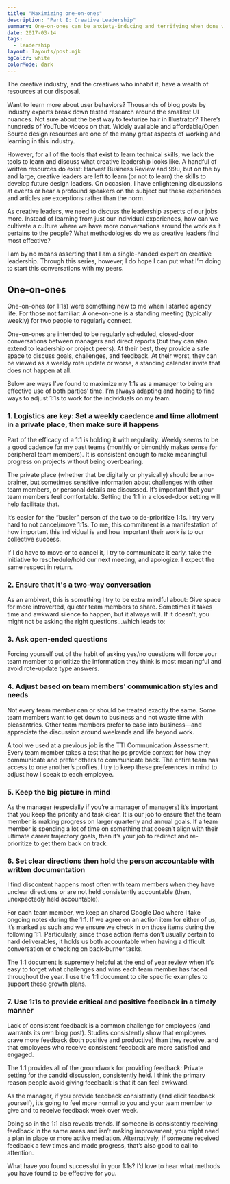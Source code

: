 ```yaml
---
title: "Maximizing one-on-ones"
description: "Part I: Creative Leadership"
summary: One-on-ones can be anxiety-inducing and terrifying when done wrong. When done right, they can open doors for strong relationships and honest communication.
date: 2017-03-14
tags:
  - leadership
layout: layouts/post.njk
bgColor: white
colorMode: dark
---
```

The creative industry, and the creatives who inhabit it, have a wealth of resources at our disposal.

Want to learn more about user behaviors? Thousands of blog posts by industry experts break down tested research around the smallest UI nuances. Not sure about the best way to texturize hair in Illustrator? There’s hundreds of YouTube videos on that. Widely available and affordable/Open Source design resources are one of the many great aspects of working and learning in this industry.

However, for all of the tools that exist to learn technical skills, we lack the tools to learn and discuss what creative leadership looks like. A handful of written resources do exist: Harvest Business Review and 99u, but on the by and large, creative leaders are left to learn (or not to learn) the skills to develop future design leaders. On occasion, I have enlightening discussions at events or hear a profound speakers on the subject but these experiences and articles are exceptions rather than the norm.

As creative leaders, we need to discuss the leadership aspects of our jobs more. Instead of learning from just our individual experiences, how can we cultivate a culture where we have more conversations around the work as it pertains to the people? What methodologies do we as creative leaders find most effective?

I am by no means asserting that I am a single-handed expert on creative leadership. Through this series, however, I do hope I can put what I’m doing to start this conversations with my peers.

## One-on-ones
One-on-ones (or 1:1s) were something new to me when I started agency life. For those not familiar: A one-on-one is a standing meeting (typically weekly) for two people to regularly connect.

One-on-ones are intended to be regularly scheduled, closed-door conversations between managers and direct reports (but they can also extend to leadership or project peers). At their best, they provide a safe space to discuss goals, challenges, and feedback. At their worst, they can be viewed as a weekly rote update or worse, a standing calendar invite that does not happen at all.

Below are ways I’ve found to maximize my 1:1s as a manager to being an effective use of both parties’ time. I’m always adapting and hoping to find ways to adjust 1:1s to work for the individuals on my team.

### 1. Logistics are key: Set a weekly caedence and time allotment in a private place, then make sure it happens

Part of the efficacy of a 1:1 is holding it with regularity. Weekly seems to be a good cadence for my past teams (monthly or bimonthly makes sense for peripheral team members). It is consistent enough to make meaningful progress on projects without being overbearing.

The private place (whether that be digitally or physically) should be a no-brainer, but sometimes sensitive information about challenges with other team members, or personal details are discussed. It’s important that your team members feel comfortable. Setting the 1:1 in a closed-door setting will help facilitate that.

It’s easier for the “busier” person of the two to de-prioritize 1:1s. I try very hard to not cancel/move 1:1s. To me, this commitment is a manifestation of how important this individual is and how important their work is to our collective success.

If I do have to move or to cancel it, I try to communicate it early, take the initiative to reschedule/hold our next meeting, and apologize. I expect the same respect in return.

### 2. Ensure that it's a two-way conversation

As an ambivert, this is something I try to be extra mindful about: Give space for more introverted, quieter team members to share. Sometimes it takes time and awkward silence to happen, but it always will. If it doesn’t, you might not be asking the right questions…which leads to:

### 3. Ask open-ended questions

Forcing yourself out of the habit of asking yes/no questions will force your team member to prioritize the information they think is most meaningful and avoid rote-update type answers.

### 4. Adjust based on team members' communication styles and needs

Not every team member can or should be treated exactly the same. Some team members want to get down to business and not waste time with pleasantries. Other team members prefer to ease into business—and appreciate the discussion around weekends and life beyond work.

A tool we used at a previous job is the TTI Communication Assessment. Every team member takes a test that helps provide context for how they communicate and prefer others to communicate back. The entire team has access to one another’s profiles. I try to keep these preferences in mind to adjust how I speak to each employee.

### 5. Keep the big picture in mind

As the manager (especially if you’re a manager of managers) it’s important that you keep the priority and task clear. It is our job to ensure that the team member is making progress on larger quarterly and annual goals. If a team member is spending a lot of time on something that doesn’t align with their ultimate career trajectory goals, then it’s your job to redirect and re-prioritize to get them back on track.

### 6. Set clear directions then hold the person accountable with written documentation

I find discontent happens most often with team members when they have unclear directions or are not held consistently accountable (then, unexpectedly held accountable).

For each team member, we keep an shared Google Doc where I take ongoing notes during the 1:1. If we agree on an action item for either of us, it’s marked as such and we ensure we check in on those items during the following 1:1. Particularly, since those action items don’t usually pertain to hard deliverables, it holds us both accountable when having a difficult conversation or checking on back-burner tasks.

The 1:1 document is supremely helpful at the end of year review when it’s easy to forget what challenges and wins each team member has faced throughout the year. I use the 1:1 document to cite specific examples to support these growth plans.

### 7. Use 1:1s to provide critical and positive feedback in a timely manner

Lack of consistent feedback is a common challenge for employees (and warrants its own blog post). Studies consistently show that employees crave more feedback (both positive and productive) than they receive, and that employees who receive consistent feedback are more satisfied and engaged.

The 1:1 provides all of the groundwork for providing feedback: Private setting for the candid discussion, consistently held. I think the primary reason people avoid giving feedback is that it can feel awkward.

As the manager, if you provide feedback consistently (and elicit feedback yourself), it’s going to feel more normal to you and your team member to give and to receive feedback week over week.

Doing so in the 1:1 also reveals trends. If someone is consistently receiving feedback in the same areas and isn’t making improvement, you might need a plan in place or more active mediation. Alternatively, if someone received feedback a few times and made progress, that’s also good to call to attention.

What have you found successful in your 1:1s? I’d love to hear what methods you have found to be effective for you.